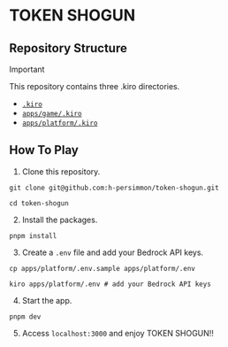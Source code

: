 # TOKEN SHOGUN

## Repository Structure

> [!IMPORTANT]
> This repository contains three .kiro directories.
> - [`.kiro`](.kiro)
> - [`apps/game/.kiro`](apps/game/.kiro)
> - [`apps/platform/.kiro`](apps/platform/.kiro)

## How To Play

1. Clone this repository.
```shell
git clone git@github.com:h-persimmon/token-shogun.git
```
```shell
cd token-shogun
```

2. Install the packages.
```shell
pnpm install
```

3. Create a `.env` file and add your Bedrock API keys.
```shell
cp apps/platform/.env.sample apps/platform/.env
```
```shell
kiro apps/platform/.env # add your Bedrock API keys
```

4. Start the app.
```shell
pnpm dev
```

5. Access `localhost:3000` and enjoy TOKEN SHOGUN!!

